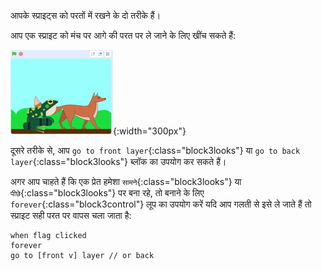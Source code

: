 आपके स्प्राइट्स को परतों में रखने के दो तरीके हैं।

आप एक स्प्राइट को मंच पर आगे की परत पर ले जाने के लिए खींच सकते हैं:

![एक प्रेत को मंच पर आगे की ओर ले जाने के लिए उसे खींचकर, फिर मंच पर एक अन्य स्प्राइट को आगे की ओर ले जाने के लिए उसे खींच कर।](images/drag-sprite-change-layers.gif){:width="300px"}

दूसरे तरीके से, आप `go to front layer`{:class="block3looks"} या `go to back layer`{:class="block3looks"} ब्लॉक का उपयोग कर सकते हैं।

अगर आप चाहते हैं कि एक प्रेत हमेशा `सामने`{:class="block3looks"} या `पीछे`{:class="block3looks"} पर बना रहे, तो बनाने के लिए `forever`{:class="block3control"} लूप का उपयोग करें यदि आप गलती से इसे ले जाते हैं तो स्प्राइट सही परत पर वापस चला जाता है:

```blocks3
when flag clicked
forever
go to [front v] layer // or back
```
